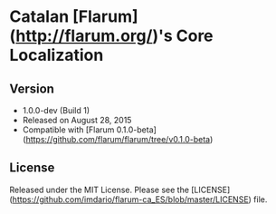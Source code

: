 # Catalan [Flarum] (http://flarum.org/)'s Core Localization

## Version
- 1.0.0-dev (Build 1)
- Released on August 28, 2015
- Compatible with [Flarum 0.1.0-beta] (https://github.com/flarum/flarum/tree/v0.1.0-beta)

## License
Released under the MIT License. Please see the [LICENSE] (https://github.com/imdario/flarum-ca_ES/blob/master/LICENSE) file.

